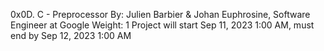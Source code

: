 0x0D. C - Preprocessor
 By: Julien Barbier & Johan Euphrosine, Software Engineer at Google
 Weight: 1
 Project will start Sep 11, 2023 1:00 AM, must end by Sep 12, 2023 1:00 AM
